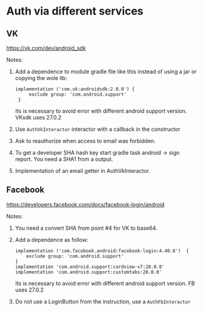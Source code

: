 # Auth via different services

## VK

https://vk.com/dev/android_sdk

Notes:

1. Add a dependence to module gradle file like this instead of using a jar or copying the wole lib:
   
   ```
   implementation ('com.vk:androidsdk:2.0.0') {
        exclude group: 'com.android.support'
    }
    ```

    Its is necessary to avoid error with different android support version. VKsdk uses 27.0.2

2. Use `AuthVkInteractor` interactor with a callback in the constructor

3. Ask to reauthorize when access to email was forbidden.

4. To get a developer SHA hash key start gradle task android -> sign report. You need a SHA1 from a output.

5. Implementation of an email getter in AuthVkInteractor.

## Facebook

https://developers.facebook.com/docs/facebook-login/android

Notes:

1. You need a convert SHA from point #4 for VK to base64.

2. Add a dependence as follow:

    ```
    implementation ('com.facebook.android:facebook-login:4.40.0')  {
        exclude group: 'com.android.support'
    }
    implementation 'com.android.support:cardview-v7:28.0.0'
    implementation 'com.android.support:customtabs:28.0.0'
    ```

    Its is necessary to avoid error with different android support version. FB uses 27.0.2

3. Do not use a LoginButton from the instruction, use a `AuthFbInteractor`